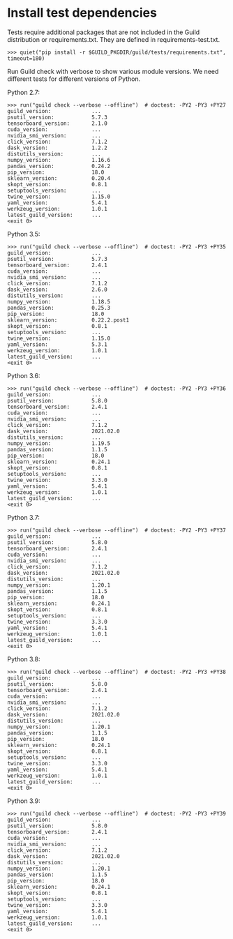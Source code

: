 # Install test dependencies

Tests require additional packages that are not included in the Guild
distribution or requirements.txt. They are defined in
requirements-test.txt.

    >>> quiet("pip install -r $GUILD_PKGDIR/guild/tests/requirements.txt", timeout=180)

Run Guild check with verbose to show various module versions. We need
different tests for different versions of Python.

Python 2.7:

    >>> run("guild check --verbose --offline")  # doctest: -PY2 -PY3 +PY27
    guild_version:             ...
    psutil_version:            5.7.3
    tensorboard_version:       2.1.0
    cuda_version:              ...
    nvidia_smi_version:        ...
    click_version:             7.1.2
    dask_version:              1.2.2
    distutils_version:         ...
    numpy_version:             1.16.6
    pandas_version:            0.24.2
    pip_version:               18.0
    sklearn_version:           0.20.4
    skopt_version:             0.8.1
    setuptools_version:        ...
    twine_version:             1.15.0
    yaml_version:              5.4.1
    werkzeug_version:          1.0.1
    latest_guild_version:      ...
    <exit 0>

Python 3.5:

    >>> run("guild check --verbose --offline")  # doctest: -PY2 -PY3 +PY35
    guild_version:             ...
    psutil_version:            5.7.3
    tensorboard_version:       2.4.1
    cuda_version:              ...
    nvidia_smi_version:        ...
    click_version:             7.1.2
    dask_version:              2.6.0
    distutils_version:         ...
    numpy_version:             1.18.5
    pandas_version:            0.25.3
    pip_version:               18.0
    sklearn_version:           0.22.2.post1
    skopt_version:             0.8.1
    setuptools_version:        ...
    twine_version:             1.15.0
    yaml_version:              5.3.1
    werkzeug_version:          1.0.1
    latest_guild_version:      ...
    <exit 0>

Python 3.6:

    >>> run("guild check --verbose --offline")  # doctest: -PY2 -PY3 +PY36
    guild_version:             ...
    psutil_version:            5.8.0
    tensorboard_version:       2.4.1
    cuda_version:              ...
    nvidia_smi_version:        ...
    click_version:             7.1.2
    dask_version:              2021.02.0
    distutils_version:         ...
    numpy_version:             1.19.5
    pandas_version:            1.1.5
    pip_version:               18.0
    sklearn_version:           0.24.1
    skopt_version:             0.8.1
    setuptools_version:        ...
    twine_version:             3.3.0
    yaml_version:              5.4.1
    werkzeug_version:          1.0.1
    latest_guild_version:      ...
    <exit 0>

Python 3.7:

    >>> run("guild check --verbose --offline")  # doctest: -PY2 -PY3 +PY37
    guild_version:             ...
    psutil_version:            5.8.0
    tensorboard_version:       2.4.1
    cuda_version:              ...
    nvidia_smi_version:        ...
    click_version:             7.1.2
    dask_version:              2021.02.0
    distutils_version:         ...
    numpy_version:             1.20.1
    pandas_version:            1.1.5
    pip_version:               18.0
    sklearn_version:           0.24.1
    skopt_version:             0.8.1
    setuptools_version:        ...
    twine_version:             3.3.0
    yaml_version:              5.4.1
    werkzeug_version:          1.0.1
    latest_guild_version:      ...
    <exit 0>

Python 3.8:

    >>> run("guild check --verbose --offline")  # doctest: -PY2 -PY3 +PY38
    guild_version:             ...
    psutil_version:            5.8.0
    tensorboard_version:       2.4.1
    cuda_version:              ...
    nvidia_smi_version:        ...
    click_version:             7.1.2
    dask_version:              2021.02.0
    distutils_version:         ...
    numpy_version:             1.20.1
    pandas_version:            1.1.5
    pip_version:               18.0
    sklearn_version:           0.24.1
    skopt_version:             0.8.1
    setuptools_version:        ...
    twine_version:             3.3.0
    yaml_version:              5.4.1
    werkzeug_version:          1.0.1
    latest_guild_version:      ...
    <exit 0>

Python 3.9:

    >>> run("guild check --verbose --offline")  # doctest: -PY2 -PY3 +PY39
    guild_version:             ...
    psutil_version:            5.8.0
    tensorboard_version:       2.4.1
    cuda_version:              ...
    nvidia_smi_version:        ...
    click_version:             7.1.2
    dask_version:              2021.02.0
    distutils_version:         ...
    numpy_version:             1.20.1
    pandas_version:            1.1.5
    pip_version:               18.0
    sklearn_version:           0.24.1
    skopt_version:             0.8.1
    setuptools_version:        ...
    twine_version:             3.3.0
    yaml_version:              5.4.1
    werkzeug_version:          1.0.1
    latest_guild_version:      ...
    <exit 0>
